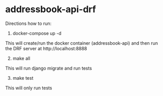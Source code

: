 # addressbook-api-drf

Directions how to run:
1. docker-compose up -d

This will create/run the docker container (addressbook-api) 
and then run the DRF server at http://localhost:8888

2. make all 

This will run django migrate and run tests

3. make test

This will only run tests

